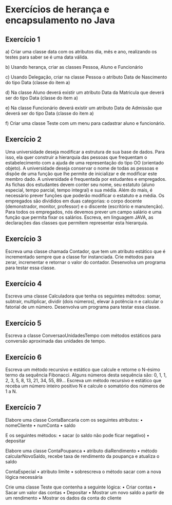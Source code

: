 # Exercícios de herança e encapsulamento no Java

## Exercício 1

a) Criar uma classe data com os atributos dia, mês e ano, realizando os testes para saber se é uma data válida.

b) Usando herança, criar as classes Pessoa, Aluno e Funcionário

c) Usando Delegação, criar na classe Pessoa o atributo Data de Nascimento do tipo Data (classe do item a)

d) Na classe Aluno deverá existir um atributo Data da Matricula que deverá ser do tipo Data (classe do item a)

e) Na classe Funcionário deverá existir um atributo Data de Admissão que deverá ser do tipo Data (classe do item a)

f) Criar uma classe Teste com um menu para cadastrar aluno e funcionário.

## Exercício 2

Uma universidade deseja modificar a estrutura de sua base de dados. Para isso, ela quer construir a
hierarquia das pessoas que frequentam o estabelecimento com a ajuda de uma representação do tipo
OO (orientado objeto). A universidade deseja conservar o nome de todas as pessoas e dispõe de
uma função que lhe permite de inicializar e de modificar este membro dado. A universidade é
frequentada por estudantes e empregados. As fichas dos estudantes devem conter seu nome, seu
estatuto (aluno especial, tempo parcial, tempo integral) e sua média. Além do mais, é necessário
prever funções que poderão modificar o estatuto e a média. Os empregados são divididos em duas
categorias: o corpo docente (demonstrador, monitor, professor) e o discente (escritório e
manutenção). Para todos os empregados, nós devemos prever um campo salário e uma função que
permita fixar os salários. Escreva, em linguagem JAVA, as declarações das classes que permitem
representar esta hierarquia.

## Exercício 3

Escreva uma classe chamada Contador, que tem um atributo estático que é incrementado sempre que a classe for instanciada. Crie métodos para zerar, incrementar e retornar o valor do contador. Desenvolva um programa para testar essa classe.

## Exercício 4

Escreva uma classe Calculadora que tenha os seguintes métodos: somar, subtrair, multiplicar, dividir (dois números), elevar à potência n e calcular o fatorial de um número. Desenvolva um programa para testar essa classe.

## Exercício 5

Escreva a classe ConversaoUnidadesTempo com métodos estáticos para conversão aproximada das unidades de tempo.

## Exercício 6

Escreva um método recursivo e	estático que calcule e retorne o N-ésimo termo da sequência Fibonacci. Alguns números desta sequência são: 0, 1, 1, 2, 3, 5, 8, 13, 21, 34, 55, 89...
Escreva um método recursivo e estático que receba um	número inteiro positivo N e calcule o somatório dos números de 1 a N.

## Exercício 7

Elabore uma classe ContaBancaria com os seguintes atributos:
	• nomeCliente
	• numConta
	• saldo

E os seguintes métodos:
	• sacar (o saldo não pode ficar negativo)
	• depositar

Elabore uma classe ContaPoupanca
	• atributo diaRendimento
	• método calcularNovoSaldo, recebe taxa de rendimento da poupança e atualiza o saldo

ContaEspecial
	• atributo limite
	• sobrescreva o método sacar com a nova lógica necessária

Crie uma classe Teste que contenha a seguinte lógica:
	• Criar contas
	• Sacar um valor das contas
	• Depositar
	• Mostrar um novo saldo a partir de um rendimento
	• Mostrar os dados da conta do cliente





